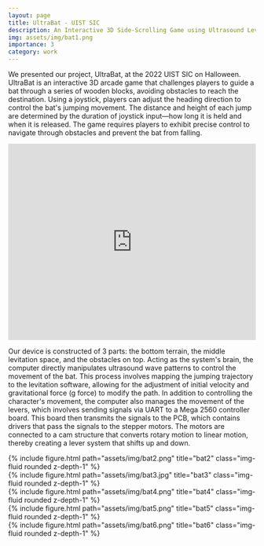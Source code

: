```yaml
---
layout: page
title: UltraBat - UIST SIC
description: An Interactive 3D Side-Scrolling Game using Ultrasound Levitation
img: assets/img/bat1.png
importance: 3
category: work
---
```


We presented our project, UltraBat, at the 2022 UIST SIC on Halloween. UltraBat is an interactive 3D arcade game that challenges players to guide a bat through a series of wooden blocks, avoiding obstacles to reach the destination. Using a joystick, players can adjust the heading direction to control the bat's jumping movement. The distance and height of each jump are determined by the duration of joystick input—how long it is held and when it is released. The game requires players to exhibit precise control to navigate through obstacles and prevent the bat from falling.

<div class="mb-2">
    <iframe width="100%" height="400" src="https://www.youtube.com/embed/TdXyQqirVXk" title="YouTube video player" frameborder="0" allow="accelerometer; autoplay; clipboard-write; encrypted-media; gyroscope; picture-in-picture; web-share" allowfullscreen></iframe>
</div>

Our device is constructed of 3 parts: the bottom terrain, the middle levitation space, and the obstacles on top. Acting as the system's brain, the computer directly manipulates ultrasound wave patterns to control the movement of the bat. This process involves mapping the jumping trajectory to the levitation software, allowing for the adjustment of initial velocity and gravitational force (g force) to modify the path. In addition to controlling the character's movement, the computer also manages the movement of the levers, which involves sending signals via UART to a Mega 2560 controller board. This board then transmits the signals to the PCB, which contains drivers that pass the signals to the stepper motors. The motors are connected to a cam structure that converts rotary motion to linear motion, thereby creating a lever system that shifts up and down.

<div class="row justify-content-sm-center">
    <div class="col-sm-4 mt-3 mt-md-0">
        {% include figure.html path="assets/img/bat2.png" title="bat2" class="img-fluid rounded z-depth-1" %}
    </div>
    <div class="col-sm-8 mt-3 mt-md-0">
        {% include figure.html path="assets/img/bat3.jpg" title="bat3" class="img-fluid rounded z-depth-1" %}
    </div>
</div>

<div class="row justify-content-sm-center">
    <div class="col-sm-5 mt-3 mt-md-0">
        {% include figure.html path="assets/img/bat4.png" title="bat4" class="img-fluid rounded z-depth-1" %}
    </div>
    <div class="col-sm-4 mt-3 mt-md-0">
        {% include figure.html path="assets/img/bat5.png" title="bat5" class="img-fluid rounded z-depth-1" %}
    </div>
    <div class="col-sm-3 mt-3 mt-md-0">
        {% include figure.html path="assets/img/bat6.png" title="bat6" class="img-fluid rounded z-depth-1" %}
    </div>
</div>
